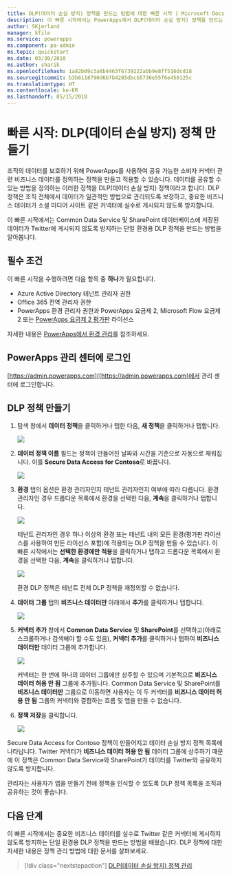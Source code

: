 ```yaml
---
title: DLP(데이터 손실 방지) 정책을 만드는 방법에 대한 빠른 시작 | Microsoft Docs
description: 이 빠른 시작에서는 PowerApps에서 DLP(데이터 손실 방지) 정책을 만드는 방법을 알아봅니다.
author: SKjerland
manager: kfile
ms.service: powerapps
ms.component: pa-admin
ms.topic: quickstart
ms.date: 03/30/2018
ms.author: sharik
ms.openlocfilehash: 1a82b09c3a8b4463f6739222abb9e8ff516dcd18
ms.sourcegitcommit: b3b6118790d6b7b4285dbcb5736e55f6e450125c
ms.translationtype: HT
ms.contentlocale: ko-KR
ms.lasthandoff: 05/15/2018
---
```

# <a name="quickstart-create-a-data-loss-prevention-dlp-policy"></a>빠른 시작: DLP(데이터 손실 방지) 정책 만들기
조직의 데이터를 보호하기 위해 PowerApps를 사용하여 공유 가능한 소비자 커넥터 관련 비즈니스 데이터를 정의하는 정책을 만들고 적용할 수 있습니다. 데이터를 공유할 수 있는 방법을 정의하는 이러한 정책을 DLP(데이터 손실 방지) 정책이라고 합니다. DLP 정책은 조직 전체에서 데이터가 일관적인 방법으로 관리되도록 보장하고, 중요한 비즈니스 데이터가 소셜 미디어 사이트 같은 커넥터에 실수로 게시되지 않도록 방지합니다.

이 빠른 시작에서는 Common Data Service 및 SharePoint 데이터베이스에 저장된 데이터가 Twitter에 게시되지 않도록 방지하는 단일 환경용 DLP 정책을 만드는 방법을 알아봅니다.

## <a name="prerequisites"></a>필수 조건
이 빠른 시작을 수행하려면 다음 항목 중 **하나**가 필요합니다.
* Azure Active Directory 테넌트 관리자 권한
* Office 365 전역 관리자 권한
* PowerApps 환경 관리자 권한과 PowerApps 요금제 2, Microsoft Flow 요금제 2 또는 [PowerApps 요금제 2 평가판](https://web.powerapps.com/signup?redirect=marketing&email=) 라이선스

자세한 내용은 [PowerApps에서 환경 관리](environments-administration.md)를 참조하세요.

## <a name="sign-in-to-the-powerapps-admin-center"></a>PowerApps 관리 센터에 로그인
[https://admin.powerapps.com]([https://admin.powerapps.com)에서 관리 센터에 로그인합니다.

## <a name="create-a-dlp-policy"></a>DLP 정책 만들기
1. 탐색 창에서 **데이터 정책**을 클릭하거나 탭한 다음, **새 정책**을 클릭하거나 탭합니다.

    ![](./media/create-dlp-policy/new-data-policy.png)
2. **데이터 정책 이름** 필드는 정책이 만들어진 날짜와 시간을 기준으로 자동으로 채워집니다. 이를 **Secure Data Access for Contoso**로 바꿉니다.

    ![](./media/create-dlp-policy/policy-name.png)
3. **환경** 탭의 옵션은 환경 관리자인지 테넌트 관리자인지 여부에 따라 다릅니다. 환경 관리자인 경우 드롭다운 목록에서 환경을 선택한 다음, **계속**을 클릭하거나 탭합니다.

    ![](./media/create-dlp-policy/select-environment.png)

    테넌트 관리자인 경우 하나 이상의 환경 또는 테넌트 내의 모든 환경(평가판 라이선스를 사용하여 만든 라이선스 포함)에 적용되는 DLP 정책을 만들 수 있습니다. 이 빠른 시작에서는 **선택한 환경에만 적용**을 클릭하거나 탭하고 드롭다운 목록에서 환경을 선택한 다음, **계속**을 클릭하거나 탭합니다.

    ![](./media/create-dlp-policy/select-environment-tenant.png)

    환경 DLP 정책은 테넌트 전체 DLP 정책을 재정의할 수 없습니다.
4. **데이터 그룹** 탭의 **비즈니스 데이터만** 아래에서 **추가**를 클릭하거나 탭합니다.

    ![](./media/create-dlp-policy/data-groups.png)
5. **커넥터 추가** 창에서 **Common Data Service** 및 **SharePoint**를 선택하고(아래로 스크롤하거나 검색해야 할 수도 있음),  **커넥터 추가**를 클릭하거나 탭하여 **비즈니스 데이터만** 데이터 그룹에 추가합니다.

    ![](./media/create-dlp-policy/add-connectors.png)

    커넥터는 한 번에 하나의 데이터 그룹에만 상주할 수 있으며 기본적으로 **비즈니스 데이터 허용 안 됨** 그룹에 추가됩니다. Common Data Service 및 SharePoint를 **비즈니스 데이터만** 그룹으로 이동하면 사용자는 이 두 커넥터를 **비즈니스 데이터 허용 안 됨** 그룹의 커넥터와 결합하는 흐름 및 앱을 만들 수 없습니다.

6. **정책 저장**을 클릭합니다.

    ![](./media/create-dlp-policy/save-policy.png)

Secure Data Access for Contoso 정책이 만들어지고 데이터 손실 방지 정책 목록에 나타납니다. Twitter 커넥터가 **비즈니스 데이터 허용 안 됨** 데이터 그룹에 상주하기 때문에 이 정책은 Common Data Service와 SharePoint가 데이터를 Twitter와 공유하지 않도록 방지합니다.

관리자는 사용자가 앱을 만들기 전에 정책을 인식할 수 있도록 DLP 정책 목록을 조직과 공유하는 것이 좋습니다.

## <a name="next-steps"></a>다음 단계
이 빠른 시작에서는 중요한 비즈니스 데이터를 실수로 Twitter 같은 커넥터에 게시하지 않도록 방지하는 단일 환경용 DLP 정책을 만드는 방법을 배웠습니다. DLP 정책에 대한 자세한 내용은 정책 관리 방법에 대한 문서를 살펴보세요.

> [!div class="nextstepaction"]
> [DLP(데이터 손실 방지) 정책 관리](prevent-data-loss.md)
